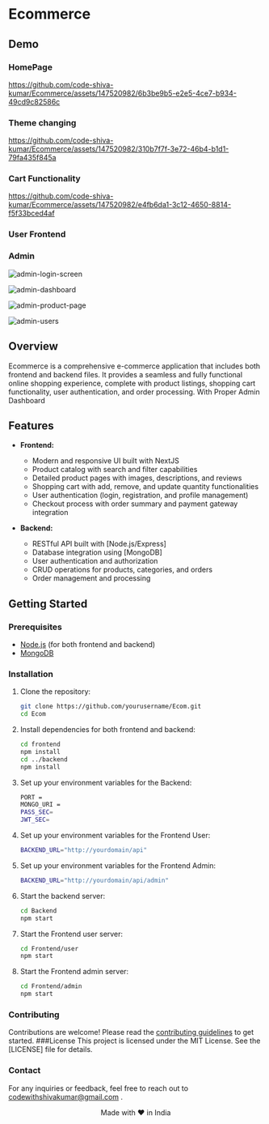 # Ecommerce

## Demo

### HomePage

https://github.com/code-shiva-kumar/Ecommerce/assets/147520982/6b3be9b5-e2e5-4ce7-b934-49cd9c82586c


### Theme changing

https://github.com/code-shiva-kumar/Ecommerce/assets/147520982/310b7f7f-3e72-46b4-b1d1-79fa435f845a

### Cart Functionality

https://github.com/code-shiva-kumar/Ecommerce/assets/147520982/e4fb6da1-3c12-4650-8814-f5f33bced4af


### User Frontend



### Admin
![admin-login-screen](https://github.com/code-shiva-kumar/Ecommerce/assets/147520982/932ac136-8948-4522-ad59-42df8d32009b)

![admin-dashboard](https://github.com/code-shiva-kumar/Ecommerce/assets/147520982/5a1198aa-fced-4fab-b960-a3ae2d8c8ccb)

![admin-product-page](https://github.com/code-shiva-kumar/Ecommerce/assets/147520982/5fcabc2f-3ee4-4291-babe-e3eb24183674)

![admin-users](https://github.com/code-shiva-kumar/Ecommerce/assets/147520982/bacd44ae-73e3-4d2c-ab67-e3fcb25bd2bd)

## Overview

Ecommerce is a comprehensive e-commerce application that includes both frontend and backend files. It provides a seamless and fully functional online shopping experience, complete with product listings, shopping cart functionality, user authentication, and order processing.
With Proper Admin Dashboard

## Features

- **Frontend:**
  - Modern and responsive UI built with NextJS
  - Product catalog with search and filter capabilities
  - Detailed product pages with images, descriptions, and reviews
  - Shopping cart with add, remove, and update quantity functionalities
  - User authentication (login, registration, and profile management)
  - Checkout process with order summary and payment gateway integration

- **Backend:**
  - RESTful API built with [Node.js/Express] 
  - Database integration using [MongoDB]
  - User authentication and authorization
  - CRUD operations for products, categories, and orders
  - Order management and processing

## Getting Started

### Prerequisites

- [Node.js](https://nodejs.org/) (for both frontend and backend)
- [MongoDB](https://www.mongodb.com/) 

### Installation

1. Clone the repository:
   ```bash
   git clone https://github.com/yourusername/Ecom.git
   cd Ecom
2. Install dependencies for both frontend and backend:
    ```bash
    cd frontend
    npm install
    cd ../backend
    npm install
3. Set up your environment variables for the Backend:
    ```bash
    PORT = 
    MONGO_URI =
    PASS_SEC=
    JWT_SEC=
4. Set up your environment variables for the Frontend User:
    ```bash
    BACKEND_URL="http://yourdomain/api"
5. Set up your environment variables for the Frontend Admin:
    ```bash
    BACKEND_URL="http://yourdomain/api/admin"
6. Start the backend server:
    ```bash
    cd Backend
    npm start
7. Start the Frontend user server:
    ```bash
    cd Frontend/user
    npm start
8. Start the Frontend admin server:
    ```bash
    cd Frontend/admin
    npm start
 ### Contributing
Contributions are welcome! Please read the [contributing guidelines](/CONTRIBUTING.md) to get started.
 ###License
This project is licensed under the MIT License. See the [LICENSE] file for details.
### Contact
For any inquiries or feedback, feel free to reach out to [codewithshivakumar@gmail.com](mailto:codewithshivakumar@gmail.com) .

<p style="text-align:center">Made with ♥️ in  India </p>
    
